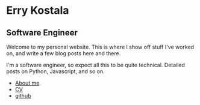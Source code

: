 # Erry Kostala

## Software Engineer


Welcome to my personal website. This is where I show off stuff I've worked on, and write a few blog posts here and there.

I'm a software engineer, so expect all this to be quite technical. Detailed posts on Python, Javascript, and so on.


* [About me](/about)
* [CV](/errykcv_.pdf)
* [github](https://github.com/errietta/)


